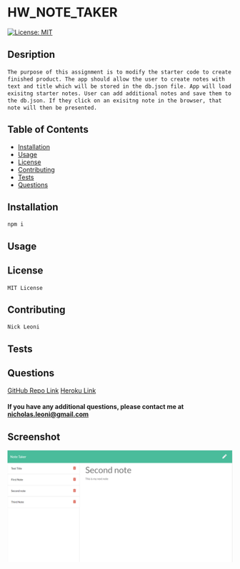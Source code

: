 
# HW_NOTE_TAKER
[![License: MIT](https://img.shields.io/badge/License-MIT-yellow.svg)](https://opensource.org/licenses/MIT)
## Desription
    The purpose of this assignment is to modify the starter code to create finished product. The app should allow the user to create notes with text and title which will be stored in the db.json file. App will load exisitng starter notes. User can add additional notes and save them to the db.json. If they click on an exisitng note in the browser, that note will then be presented. 

## Table of Contents
 - [Installation](#installation)
 - [Usage](#usage)
 - [License](#license)
 - [Contributing](#contributing)
 - [Tests](#tests)
 - [Questions](#questions)

## Installation
    npm i    
## Usage
    
## License
    MIT License
## Contributing
    Nick Leoni
## Tests
    
## Questions
[GitHub Repo Link](https://github.com/njleoni/HW_NOTE_TAKER)
[Heroku Link](https://tranquil-sands-99893.herokuapp.com/)
#### If you have any additional questions, please contact me at nicholas.leoni@gmail.com

## Screenshot
![Screenshot](./public/assets/img/note_taker.PNG)

